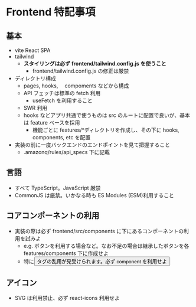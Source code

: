 # Frontend 特記事項

## 基本

- vite React SPA
- tailwind
  - **スタイリングは必ず frontend/tailwind.config.js を使うこと**
    - frontend/tailwind.config.js の修正は厳禁
- ディレクトリ構成
  - pages, hooks,　 compoments などから構成
  - API フェッチは標準の fetch 利用
    - useFetch を利用すること
  - SWR 利用
  - hooks などアプリ共通で使うものは src のルートに配置で良いが、基本は feature ベースを採用
    - 機能ごとに features/\*ディレクトリを作成し、その下に hooks, components, etc を配置
- 実装の前に一度バックエンドのエンドポイントを見て把握すること
  - .amazonq/rules/api_specs 下に記載

## 言語

- すべて TypeScript。JavaScript 厳禁
- CommonJS は厳禁。いかなる時も ES Modules (ESM)利用すること

## コアコンポーネントの利用

- 実装の際は必ず frontend/src/components に下にあるコンポーネントの利用を試みよ
  - e.g. ボタンを利用する場合など。なお不足の場合は継承したボタンを各 features/components 下に作成せよ
  - 特に<button>タグの乱用が見受けられます。必ず component を利用せよ

## アイコン

- SVG は利用禁止、必ず react-icons 利用せよ

